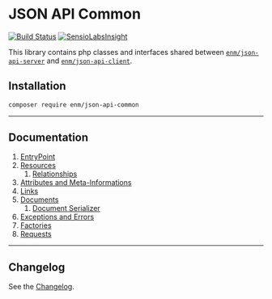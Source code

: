 JSON API Common
===============
[![Build Status](https://travis-ci.org/eosnewmedia/JSON-API-Common.svg?branch=master)](https://travis-ci.org/eosnewmedia/JSON-API-Common)
[![SensioLabsInsight](https://insight.sensiolabs.com/projects/a1696b25-a508-44ec-a39f-4c7180db2c46/mini.png)](https://insight.sensiolabs.com/projects/a1696b25-a508-44ec-a39f-4c7180db2c46)

This library contains php classes and interfaces shared between 
[`enm/json-api-server`](https://eosnewmedia.github.io/JSON-API-Server/) and 
[`enm/json-api-client`](https://github.com/eosnewmedia/JSON-API-Client).

## Installation

```sh
composer require enm/json-api-common
```

*****

## Documentation
1. [EntryPoint](docs/01-entry.md)
1. [Resources](docs/02-resources.md)
    1. [Relationships](docs/02-resources.md#relationships)
1. [Attributes and Meta-Informations](docs/03-collections.md)
1. [Links](docs/04-links.md)
1. [Documents](docs/05-documents.md)
    1. [Document Serializer](docs/05-documents.md#document-serializer)
1. [Exceptions and Errors](docs/06-errors.md)
1. [Factories](docs/07-factories.md)
1. [Requests](docs/08-requests.md)

*****

## Changelog
See the [Changelog](CHANGELOG.md).
